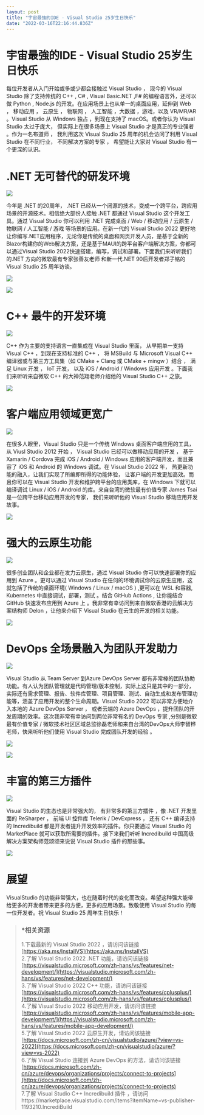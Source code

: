 ```yaml
---
layout: post
title: "宇宙最強的IDE - Visual Studio 25岁生日快乐"
date: "2022-03-16T22:16:44.836Z"
---
```

宇宙最強的IDE - Visual Studio 25岁生日快乐
================================

每位开发者从入门开始或多或少都会接触过 Visual Studio ， 现今的 Visual Studio 除了支持传统的 C++ , C# , Visual Basic.NET ,F# 的编程语言外，还可以做 Python , Node.js 的开发。在应用场景上也从单一的桌面应用，延伸到 Web ， 移动应用 ， 云原生 ， 物联网 ， 人工智能 ，大数据 ，游戏，以及 VR/MR/AR 。Visual Studio 从 Windows 独占 ，到现在支持了 macOS。或者你认为 Visual Studio 太过于庞大， 但实际上在很多场景上 Visual Studio 才是真正的专业强者 。作为一名布道师 ， 我利用这次 Visual Studio 25 周年的机会访问了利用 Visual Studio 在不同行业， 不同解决方案的专家 ， 希望能让大家对 Visual Studio 有一个更深的认识。

.NET 无可替代的研发环境
==============

![](https://img2022.cnblogs.com/blog/2170493/202203/2170493-20220317002918204-1536447271.png)

今年是 .NET 的20周年， .NET 已经从一个闭源的技术，变成一个跨平台，跨应用场景的开源技术。相信绝大部份人接触 .NET 都通过 Visual Studio 这个开发工具。通过 Visual Studio 你可以利用 .NET 完成桌面 / Web / 移动应用 / 云原生 / 物联网 / 人工智能 / 游戏 等场景的应用。在新一代的 Visual Studio 2022 更好地让你编写.NET应用程序，无论你是传统的桌面和网页开发人员，是基于全新的Blazor构建你的Web解决方案，还是基于MAUI的跨平台客户端解决方案，你都可以通过Visual Studio 2022快速搭建，编写，调试和部署。下面我们来听听我们的.NET 方向的微软最有专家张善友老师 和新一代.NET 90后开发者郑子铭的 Visual Studio 25 周年访谈。

[![](https://img2022.cnblogs.com/blog/2170493/202203/2170493-20220317003111113-1158622355.png)](https://www.bilibili.com/video/BV1Yr4y1i7FD?spm_id_from=333.999.0.0)

[![](https://img2022.cnblogs.com/blog/2170493/202203/2170493-20220317003237987-108657574.png)](https://www.bilibili.com/video/BV1Zi4y1C7hq?spm_id_from=333.999.0.0)

C++ 最牛的开发环境
===========

![](https://img2022.cnblogs.com/blog/2170493/202203/2170493-20220317003425903-1605764204.png)

C++ 作为主要的支持语言一直集成在 Visual Studio 里面， 从早期单一支持 Visual C++ ，到现在支持标准的 C++ ， 将 MSBuild 与 Microsoft Visual C++ 编译器或与第三方工具集（如 CMake + Clang 或 CMake + mingw ）结合 ， 满足 Linux 开发 ， IoT 开发， 以及 iOS / Android / Windows 应用开发 。下面我们来听听来自微软 C++ 的大神范翔老师介绍他的 Visual Studio C++ 之旅。

[![](https://img2022.cnblogs.com/blog/2170493/202203/2170493-20220317003341390-1901133802.png)](https://www.bilibili.com/video/BV1Cr4y1i7Pt?spm_id_from=333.999.0.0)

客户端应用领域更宽广
==========

![](https://img2022.cnblogs.com/blog/2170493/202203/2170493-20220317003457590-1469376779.png)

在很多人眼里，Visual Studio 只是一个传统 Windows 桌面客户端应用的工具， 从 Viusl Studio 2012 开始 ， Visual Studio 已经可以做移动应用的开发 ， 基于 Xamarin / Cordova 完成 iOS / Android / Windows 应用的客户端开发，而且兼容了 iOS 和 Android 的 Windows 调试。在 Visual Studio 2022 年， 热更新功能的融入，让我们实现了所编即所得的功能体验， 让客户端的开发更加高效。而且你可以在 Visual Studio 开发和维护跨平台的应用类库，在 Windows 下就可以编译调试 Linux / iOS / Android 的库。来自台湾的微软最有价值专家 James Tsai 是一位跨平台移动应用开发的专家， 我们来听听他的 Visual Studio 移动应用开发故事。

[![](https://img2022.cnblogs.com/blog/2170493/202203/2170493-20220317003615899-1065625497.png)](https://www.bilibili.com/video/BV1uq4y1q7Zn?spm_id_from=333.999.0.0)

强大的云原生功能
========

![](https://img2022.cnblogs.com/blog/2170493/202203/2170493-20220317003707654-585422578.png)

很多创业团队和企业都在发力云原生，通过 Visual Studio 你可以快速部署你的应用到 Azure 。更可以通过 Visual Studio 在任何的环境调试你的云原生应用，这就包括了传统的桌面环境( Windows / Linux / macOS ) ,更可以在 WSL 和容器, Kubernetes 中直接调试，部署，测试 。结合 GitHub Actions , 让你能结合 GitHub 快速发布应用到 Azure 上 。我非常有幸访问到来自微软香港的云解决方案结构师 Delon ，让他来介绍下 Visual Studio 在云生的开发的相关功能。

[![](https://img2022.cnblogs.com/blog/2170493/202203/2170493-20220317003729447-226523872.png)](https://www.bilibili.com/video/BV173411s7Ut?spm_id_from=333.999.0.0)

DevOps 全场景融入为团队开发助力
===================

![](https://img2022.cnblogs.com/blog/2170493/202203/2170493-20220317003814963-203108031.png)

Visual Studio 从 Team Server 到Azure DevOps Server 都有非常棒的团队协助功能。有人认为团队管理就是代码管理/版本控制，实际上这只是其中的一部分，实际还有需求管理、报告、软件库管理、项目管理、测试、自动生成和发布管理功能等，涵盖了应用开发的整个生命周期。Visual Studio 2022 可以非常方便地介入本地的 Azure DevOps Server ， 或者云端的 Azure DevOps ，提升团队的开发周期的效率。这次我非常有幸访问到两位非常有名的 DevOps 专家 ,分别是微软最有价值专家 / 微软技术社区区域总监徐磊老师和来自台湾的DevOps大师李智桦老师，快来听听他们使用 Visual Studio 完成团队开发的经验 。

[![](https://img2022.cnblogs.com/blog/2170493/202203/2170493-20220317003836849-1987735467.png)](https://www.bilibili.com/video/BV1kr4y1B7Qp?spm_id_from=333.999.0.0)

[![](https://img2022.cnblogs.com/blog/2170493/202203/2170493-20220317003906946-1167914412.png)](https://www.bilibili.com/video/BV1bP4y1u7tg?spm_id_from=333.999.0.0)

丰富的第三方插件
========

![](https://img2022.cnblogs.com/blog/2170493/202203/2170493-20220317004003428-999199596.png)

Visual Studio 的生态也是非常强大的， 有非常多的第三方插件 ，像 .NET 开发里面的 ReSharper ， 前端 UI 控件库 Telerik / DevExpress ， 还有 C++ 编译支持的 Incredibuild 都是开发者提升开发效率的插件。你只要通过 Visual Studio 的 MarketPlace 就可以获取所需要的插件。接下来我们听听 Incredibuild 中国高级解决方案架构师范颂颂来说说 Visual Studio 插件的那些事。

[![](https://img2022.cnblogs.com/blog/2170493/202203/2170493-20220317004025114-860687621.png)](https://www.bilibili.com/video/BV1R44y1K75A?spm_id_from=333.999.0.0)

展望
==

VisualStudio 的功能非常强大，也在随着时代的变化而改变。希望这种强大能带给更多的开发者带来更多的方便，更多的应用场景。致敬使用 Visual Studio 的每一位开发者。祝 Visual Studio 25 周年生日快乐！  
  

> ### \***相关资源**
> 
> 1.下载最新的 Visual Studio 2022 ，请访问该链接 [https://aka.ms/InstallVS](https://aka.ms/InstallVS)  
> 2.了解 Visual Studio 2022 .NET 功能，请访问该链接 [https://visualstudio.microsoft.com/zh-hans/vs/features/net-development/](https://visualstudio.microsoft.com/zh-hans/vs/features/net-development/)  
> 3.了解 Visual Studio 2022 C++ 功能，请访问该链接 [https://visualstudio.microsoft.com/zh-hans/vs/features/cplusplus/](https://visualstudio.microsoft.com/zh-hans/vs/features/cplusplus/)  
> 4.了解 Visual Studio 2022 移动应用开发，请访问该链接 [https://visualstudio.microsoft.com/zh-hans/vs/features/mobile-app-development/](https://visualstudio.microsoft.com/zh-hans/vs/features/mobile-app-development/)  
> 5.了解 Visual Studio 2022 云原生开发，请访问该链接 [https://docs.microsoft.com/zh-cn/visualstudio/azure/?view=vs-2022](https://docs.microsoft.com/zh-cn/visualstudio/azure/?view=vs-2022)  
> 6.了解 Visual Studio 连接到 Azure DevOps 的方法，请访问该链接 [https://docs.microsoft.com/zh-cn/azure/devops/organizations/projects/connect-to-projects](https://docs.microsoft.com/zh-cn/azure/devops/organizations/projects/connect-to-projects)  
> 7.了解 Visual Studio C++ Incredibuild 插件 ，请访问https://marketplace.visualstudio.com/items?itemName=vs-publisher-1193210.IncrediBuild